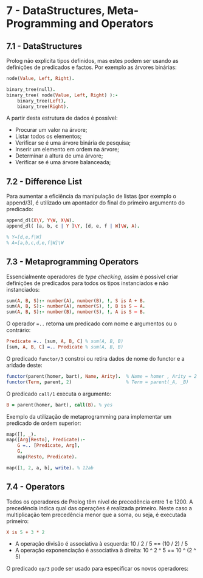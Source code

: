 # 7 - DataStructures, Meta-Programming and Operators

## 7.1 - DataStructures

Prolog não explicita tipos definidos, mas estes podem ser usando as definições de predicados e factos. Por exemplo as árvores binárias:

```prolog
node(Value, Left, Right).

binary_tree(null).
binary_tree( node(Value, Left, Right) ):-
    binary_tree(Left),
    binary_tree(Right).
```

A partir desta estrutura de dados é possível:

- Procurar um valor na árvore;
- Listar todos os elementos;
- Verificar se é uma árvore binária de pesquisa;
- Inserir um elemento em ordem na árvore;
- Determinar a altura de uma árvore;
- Verificar se é uma árvore balanceada;

## 7.2 - Difference List

Para aumentar a eficiência da manipulação de listas (por exemplo o append/3), é utilizado um apontador do final do primeiro argumento do predicado:

```prolog
append_dl(X\Y, Y\W, X\W).
append_dl( [a, b, c | Y ]\Y, [d, e, f | W]\W, A).

% Y=[d,e,f|W]
% A=[a,b,c,d,e,f|W]\W
```

## 7.3 - Metaprogramming Operators

Essencialmente operadores de *type checking*, assim é possível criar definições de predicados para todos os tipos instanciados e não instanciados:

```prolog
sum(A, B, S):- number(A), number(B), !, S is A + B.
sum(A, B, S):- number(A), number(S), !, B is S – A.
sum(A, B, S):- number(B), number(S), !, A is S – B.
```

O operador `=..` retorna um predicado com nome e argumentos ou o contrário:

```prolog
Predicate =.. [sum, A, B, C] % sum(A, B, B)
[sum, A, B, C] =.. Predicate % sum(A, B, B)
```

O predicado `functor/3` constroi ou retira dados de nome do functor e a aridade deste:

```prolog
functor(parent(homer, bart), Name, Arity).  % Name = homer , Arity = 2
functor(Term, parent, 2)                    % Term = parent(_A, _B)
```

O predicado `call/1` executa o argumento:

```prolog
B = parent(homer, bart), call(B). % yes
```

Exemplo da utilização de metaprogramming para implementar um predicado de ordem superior:

```prolog
map([], _).
map([Arg|Resto], Predicate):-
    G =.. [Predicate, Arg],
    G,
    map(Resto, Predicate).

map([1, 2, a, b], write). % 12ab
```

## 7.4 - Operators

Todos os operadores de Prolog têm nível de precedência entre 1 e 1200. A precedência indica qual das operações é realizada primeiro. Neste caso a multiplicação tem precedência menor que a soma, ou seja, é executada primeiro:

```prolog
X is 5 + 3 * 2
```

- A operação divisão é associativa à esquerda: 10 / 2 / 5 == (10 / 2) / 5
- A operação exponenciação é associativa à direita: 10 ^ 2 ^ 5 == 10 ^ (2 ^ 5)

O predicado `op/3` pode ser usado para especificar os novos operadores:

```prolog

```